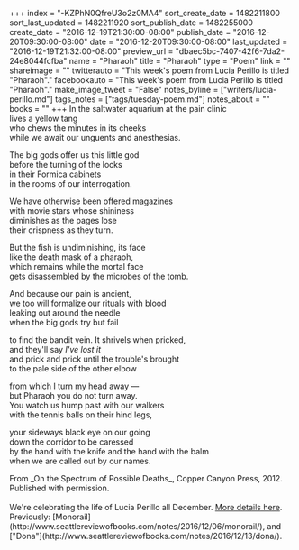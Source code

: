 +++
index = "-KZPhN0QfreU3o2z0MA4"
sort_create_date = 1482211800
sort_last_updated = 1482211920
sort_publish_date = 1482255000
create_date = "2016-12-19T21:30:00-08:00"
publish_date = "2016-12-20T09:30:00-08:00"
date = "2016-12-20T09:30:00-08:00"
last_updated = "2016-12-19T21:32:00-08:00"
preview_url = "dbaec5bc-7407-42f6-7da2-24e8044fcfba"
name = "Pharaoh"
title = "Pharaoh"
type = "Poem"
link = ""
shareimage = ""
twitterauto = "This week's poem from Lucia Perillo is titled \"Pharaoh\"."
facebookauto = "This week's poem from Lucia Perillo is titled \"Pharaoh\"."
make_image_tweet = "False"
notes_byline = ["writers/lucia-perillo.md"]
tags_notes = ["tags/tuesday-poem.md"]
notes_about = ""
books = ""
+++
In the saltwater aquarium at the pain clinic<br>
lives a yellow tang<br>
who chews the minutes in its cheeks<br>
while we await our unguents and anesthesias. 

The big gods offer us this little god<br>
before the turning of the locks<br>
in their Formica cabinets<br>
in the rooms of our interrogation.

We have otherwise been offered magazines<br>
with movie stars whose shininess<br>
diminishes as the pages lose<br>
their crispness as they turn. 

But the fish is undiminishing, its face<br>
like the death mask of a pharaoh,<br>
which remains while the mortal face<br>
gets disassembled by the microbes of the tomb.

And because our pain is ancient,<br>
we too will formalize our rituals with blood<br>
leaking out around the needle<br>
when the big gods try but fail

to find the bandit vein. It shrivels when pricked,<br>
and they'll say _I've lost it_<br>
and prick and prick until the trouble's brought<br>
to the pale side of the other elbow

from which I turn my head away &mdash;<br>
but Pharaoh you do not turn away.<br>
You watch us hump past with our walkers<br>
with the tennis balls on their hind legs,

your sideways black eye on our going<br>
down the corridor to be caressed<br>
by the hand with the knife and the hand with the balm<br>
when we are called out by our names.


<p class="poem-footer">From _On the Spectrum of Possible Deaths_, Copper Canyon Press, 2012. Published with permission.<br><br>We're celebrating the life of Lucia Perillo all December. <a href="http://www.seattlereviewofbooks.com/notes/2016/12/06/celebrating-lucia-perillo/">More details here</a>. Previously: [Monorail](http://www.seattlereviewofbooks.com/notes/2016/12/06/monorail/), and ["Dona"](http://www.seattlereviewofbooks.com/notes/2016/12/13/dona/).</p>